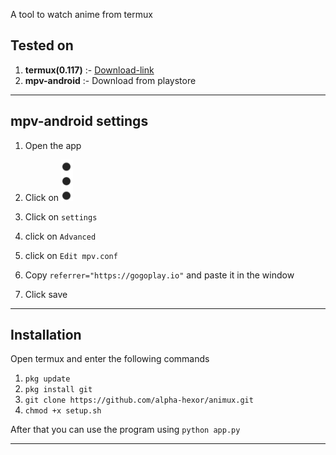 

A tool to watch anime from termux

## Tested on
1. **termux(0.117)** :- [Download-link](https://www.apkmirror.com/apk/fredrik-fornwall/termux-fdroid-version/termux-fdroid-version-0-117-release/termux-fdroid-version-0-117-android-apk-download/) 
2. **mpv-android** :- Download from playstore
***

## mpv-android settings
1. Open the app
2. Click on
![a7d6252760c1b73b98cc838180108c93.png](_resources/bfe97fc0043642e4a030dc61a0dc0f85.png)

3. Click on `settings`
4. click on `Advanced`
5. click on `Edit mpv.conf`
6. Copy `referrer="https://gogoplay.io"` and paste it in the window
7. Click save

***

## Installation
Open termux and enter the following commands
1. `pkg update`
2. `pkg install git`
3. `git clone https://github.com/alpha-hexor/animux.git`
4. `chmod +x setup.sh`

After that you can use the program using `python app.py`

***